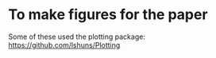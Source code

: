 # To make figures for the paper

Some of these used the plotting package: <https://github.com/lshuns/Plotting>